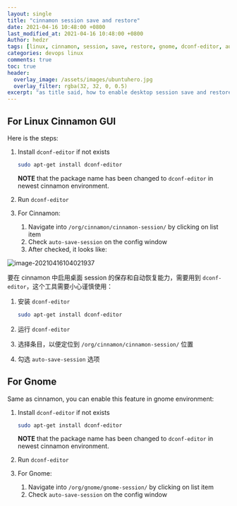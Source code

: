```yaml
---
layout: single
title: "cinnamon session save and restore"
date: 2021-04-16 10:48:00 +0800
last_modified_at: 2021-04-16 10:48:00 +0800
Author: hedzr
tags: [linux, cinnamon, session, save, restore, gnome, dconf-editor, auto-save-session]
categories: devops linux
comments: true
toc: true
header:
  overlay_image: /assets/images/ubuntuhero.jpg
  overlay_filter: rgba(32, 32, 0, 0.5)
excerpt: "as title said, how to enable desktop session save and restore in cinnamon GUI environment"
---
```




## For Linux Cinnamon GUI

Here is the steps:

1. Install `dconf-editor` if not exists

   ```bash
   sudo apt-get install dconf-editor
   ```

   **NOTE** that the package name has been changed to `dconf-editor` in newest cinnamon environment.

2. Run `dconf-editor`

3. For Cinnamon:

   1. Navigate into `/org/cinnamon/cinnamon-session/` by clicking on list item
   2. Check `auto-save-session` on the config window
   3. After checked, it looks like:

![image-20210416104021937](https://i.loli.net/2021/04/16/QqlyFe5ZHTsBjur.png)

要在 cinnamon 中启用桌面 session 的保存和自动恢复能力，需要用到 `dconf-editor`，这个工具需要小心谨慎使用：

1. 安装 `dconf-editor`

   ```bash
   sudo apt-get install dconf-editor
   ```

2. 运行 `dconf-editor`

3. 选择条目，以便定位到 `/org/cinnamon/cinnamon-session/` 位置

4. 勾选 `auto-save-session` 选项



## For Gnome

Same as cinnamon, you can enable this feature in gnome environment:

1. Install `dconf-editor` if not exists

   ```bash
   sudo apt-get install dconf-editor
   ```

   **NOTE** that the package name has been changed to `dconf-editor` in newest cinnamon environment.

2. Run `dconf-editor`

3. For Gnome: 

   1. Navigate into `/org/gnome/gnome-session/` by clicking on list item
   2. Check `auto-save-session` on the config window

